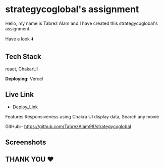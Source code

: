 
# strategycoglobal's assignment

Hello, my name is Tabrez Alam and I have created this strategycoglobal's assignment.

Have a look ⬇️



## Tech Stack

react, ChakarUI

**Deploying:** Vercel


## Live Link

- [Deploy_Link](https://global-drab.vercel.app/)

Features
Responsiveness using Chakra UI
display data,
Search any movie



GitHub:- https://github.com/TabrezAlam98/strategycoglobal


## Screenshots




## THANK YOU ❤️
